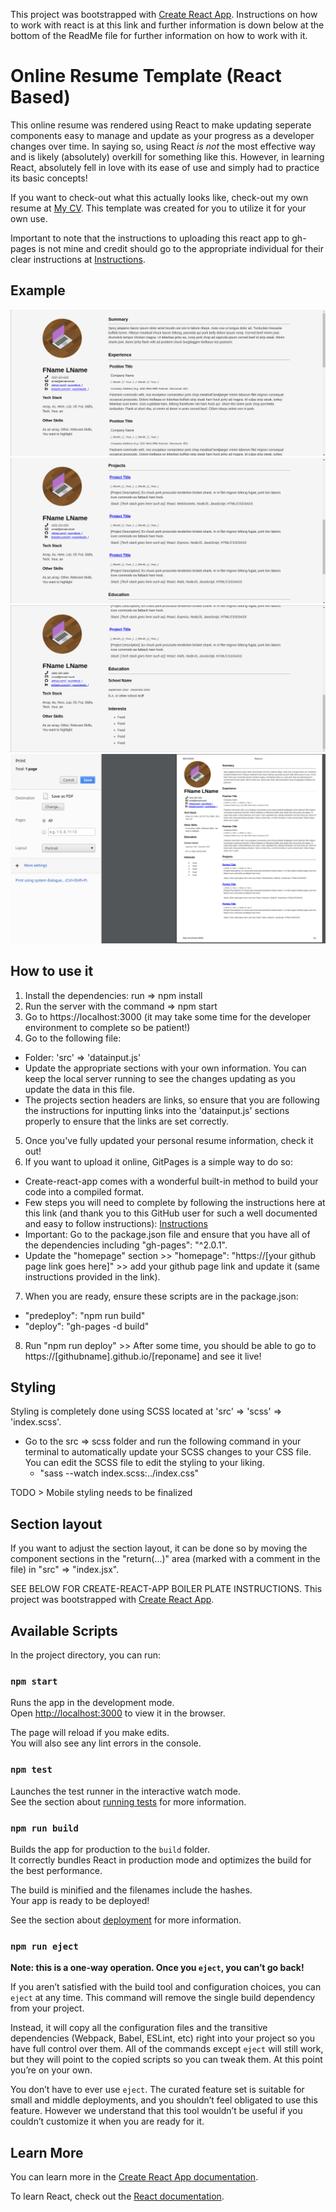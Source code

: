 This project was bootstrapped with [Create React App](https://github.com/facebook/create-react-app). Instructions on how to work with react is at this link and further information is down below at the bottom of the ReadMe file for further information on how to work with it.

# Online Resume Template (React Based)

This online resume was rendered using React to make updating seperate components easy to manage and update as your progress as a developer changes over time. In saying so, using React _is not_ the most effective way and is likely (absolutely) overkill for something like this. However, in learning React, absolutely fell in love with its ease of use and simply had to practice its basic concepts!

If you want to check-out what this actually looks like, check-out my own resume at [My CV](https://bert-bae.github.io/my-cv/). This template was created for you to utilize it for your own use.

Important to note that the instructions to uploading this react app to gh-pages is not mine and credit should go to the appropriate individual for their clear instructions at [Instructions](https://github.com/gitname/react-gh-pages).

## Example

![Example1](https://github.com/bert-bae/ghpages-react-resume-template/blob/master/src/img/ex1.png)
![Example2](https://github.com/bert-bae/ghpages-react-resume-template/blob/master/src/img/ex2.png)
![Example3](https://github.com/bert-bae/ghpages-react-resume-template/blob/master/src/img/ex3.png)
![Example4](https://github.com/bert-bae/ghpages-react-resume-template/blob/master/src/img/ex4.png)

## How to use it

1) Install the dependencies:  run =>  npm install
2) Run the server with the command =>  npm start
3) Go to https://localhost:3000 (it may take some time for the developer environment to complete so be patient!)
4) Go to the following file:
  - Folder: 'src' => 'datainput.js'
  - Update the appropriate sections with your own information. You can keep the local server running to see the changes updating as you update the data in this file.
  - The projects section headers are links, so ensure that you are following the instructions for inputting links into the 'datainput.js' sections properly to ensure that the links are set correctly.
5) Once you've fully updated your personal resume information, check it out!
6) If you want to upload it online, GitPages is a simple way to do so:
  - Create-react-app comes with a wonderful built-in method to build your code into a compiled format.
  - Few steps you will need to complete by following the instructions here at this link (and thank you to this GitHub user for such a well documented and easy to follow instructions): [Instructions](https://github.com/gitname/react-gh-pages)
  - Important: Go to the package.json file and ensure that you have all of the dependencies including "gh-pages": "^2.0.1".
  - Update the "homepage" section >> "homepage": "https://[your github page link goes here]" >> add your github page link and update it (same instructions provided in the link).
7) When you are ready, ensure these scripts are in the package.json:
  - "predeploy": "npm run build"
  - "deploy": "gh-pages -d build"
8) Run "npm run deploy" >> After some time, you should be able to go to https://[githubname].github.io/[reponame] and see it live!

## Styling

Styling is completely done using SCSS located at 'src' => 'scss' => 'index.scss'.
  - Go to the src => scss folder and run the following command in your terminal to automatically update your SCSS changes to your CSS file. You can edit the SCSS file to edit the styling to your liking.
    - "sass --watch index.scss:../index.css"

TODO > Mobile styling needs to be finalized

## Section layout

If you want to adjust the section layout, it can be done so by moving the component sections in the "return(...)" area (marked with a comment in the file) in "src" => "index.jsx".



SEE BELOW FOR CREATE-REACT-APP BOILER PLATE INSTRUCTIONS. This project was bootstrapped with [Create React App](https://github.com/facebook/create-react-app).

## Available Scripts

In the project directory, you can run:

### `npm start`

Runs the app in the development mode.<br>
Open [http://localhost:3000](http://localhost:3000) to view it in the browser.

The page will reload if you make edits.<br>
You will also see any lint errors in the console.

### `npm test`

Launches the test runner in the interactive watch mode.<br>
See the section about [running tests](https://facebook.github.io/create-react-app/docs/running-tests) for more information.

### `npm run build`

Builds the app for production to the `build` folder.<br>
It correctly bundles React in production mode and optimizes the build for the best performance.

The build is minified and the filenames include the hashes.<br>
Your app is ready to be deployed!

See the section about [deployment](https://facebook.github.io/create-react-app/docs/deployment) for more information.

### `npm run eject`

**Note: this is a one-way operation. Once you `eject`, you can’t go back!**

If you aren’t satisfied with the build tool and configuration choices, you can `eject` at any time. This command will remove the single build dependency from your project.

Instead, it will copy all the configuration files and the transitive dependencies (Webpack, Babel, ESLint, etc) right into your project so you have full control over them. All of the commands except `eject` will still work, but they will point to the copied scripts so you can tweak them. At this point you’re on your own.

You don’t have to ever use `eject`. The curated feature set is suitable for small and middle deployments, and you shouldn’t feel obligated to use this feature. However we understand that this tool wouldn’t be useful if you couldn’t customize it when you are ready for it.

## Learn More

You can learn more in the [Create React App documentation](https://facebook.github.io/create-react-app/docs/getting-started).

To learn React, check out the [React documentation](https://reactjs.org/).
